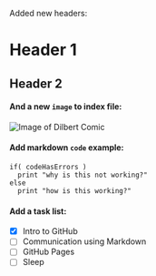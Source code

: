Added new headers:
#  Header 1
## Header 2

#### And a new `image` to index file:

![Image of Dilbert Comic](https://upload.wikimedia.org/wikipedia/en/f/f3/Dilbert-20050910.png)


#### Add markdown `code` example:
```
if( codeHasErrors ) 
  print "why is this not working?"
else
  print "how is this working?"
```

#### Add a task list:
- [x] Intro to GitHub
- [ ] Communication using Markdown
- [ ] GitHub Pages
- [ ] Sleep
